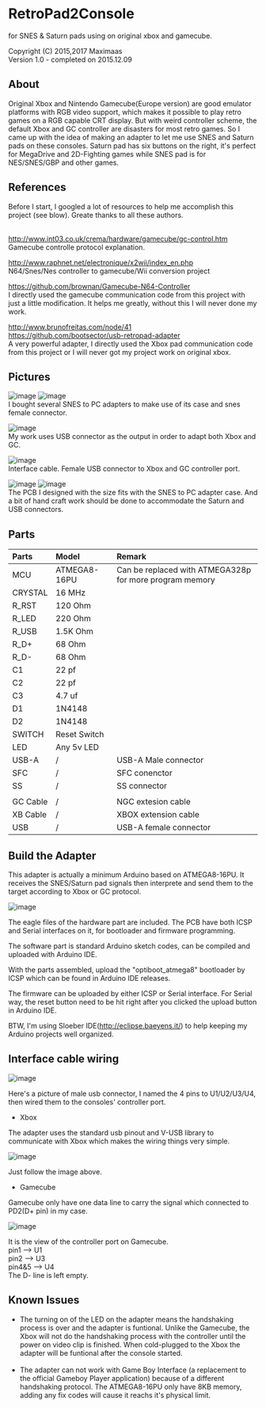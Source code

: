 # RetroPad2Console

for SNES & Saturn pads using on original xbox and gamecube.

Copyright (C) 2015,2017 Maximaas<br/>
Version 1.0 - completed on 2015.12.09

<H2>About</H2>
Original Xbox and Nintendo Gamecube(Europe version) are good emulator platforms with RGB video support, which makes it possible to play retro games on a RGB capable CRT display. But with weird controller scheme, the default Xbox and GC controller are disasters for most retro games. So I came up with the idea of making an adapter to let me use SNES and Saturn pads on these consoles. Saturn pad has six buttons on the right, it's perfect for MegaDrive and 2D-Fighting games while SNES pad is for NES/SNES/GBP and other games.

<H2>References</H2>
Before I start, I googled a lot of resources to help me accomplish this project (see blow). Greate thanks to all these authors.<br/><br/>

http://www.int03.co.uk/crema/hardware/gamecube/gc-control.htm<br/>
Gamecube controlle protocol explanation.

http://www.raphnet.net/electronique/x2wii/index_en.php<br/>
N64/Snes/Nes controller to gamecube/Wii conversion project

https://github.com/brownan/Gamecube-N64-Controller<br/>
I directly used the gamecube communication code from this project with just a little modification. It helps me greatly, without this I will never done my work.

http://www.brunofreitas.com/node/41<br/>
https://github.com/bootsector/usb-retropad-adapter<br/>
A very powerful adapter, I directly used the Xbox pad communication code from this project or I will never got my project work on original xbox.

<H2>Pictures</H2>

![image](https://github.com/maximaas/RetroPad2Console/blob/master/pics/photo/IMG_8322.JPG)
![image](https://github.com/maximaas/RetroPad2Console/blob/master/pics/photo/IMG_8313.JPG)<br/>
I bought several SNES to PC adapters to make use of its case and snes female connector.

![image](https://github.com/maximaas/RetroPad2Console/blob/master/pics/photo/IMG_8314.JPG)<br/>
My work uses USB connector as the output in order to adapt both Xbox and GC.

![image](https://github.com/maximaas/RetroPad2Console/blob/master/pics/photo/IMG_8318.JPG)<br/>
Interface cable. Female USB connector to Xbox and GC controller port.

![image](https://github.com/maximaas/RetroPad2Console/blob/master/pics/photo/IMG_8319.JPG)
![image](https://github.com/maximaas/RetroPad2Console/blob/master/pics/photo/IMG_8320.JPG)<br/>
The PCB I designed with the size fits with the SNES to PC adapter case. And a bit of hand craft work should be done to accommodate the Saturn and USB connectors.

<H2>Parts</H2>

| Parts    | Model          | Remark                 |
|:---------|:---------------|:-----------------------|
| MCU      | ATMEGA8-16PU   | Can be replaced with ATMEGA328p for more program memory                       |
| CRYSTAL  | 16 MHz         |                        |
| R_RST    | 120 Ohm        |                        |
| R_LED    | 220 Ohm        |                        |
| R_USB    | 1.5K Ohm       |                        |
| R_D+     | 68 Ohm         |                        |
| R_D-     | 68 Ohm         |                        |
| C1       | 22 pf          |                        |
| C2       | 22 pf          |                        |
| C3       | 4.7 uf         |                        |
| D1       | 1N4148         |                        |
| D2       | 1N4148         |                        |
| SWITCH   | Reset Switch   |                        |
| LED      | Any 5v LED     |                        |
| USB-A    | /              | USB-A Male connector   |
| SFC      | /              | SFC conenctor          |
| SS       | /              | SS connector           |
|          |                |                        |
| GC Cable | /              | NGC extesion cable     |
| XB Cable | /              | XBOX extension cable   |
| USB      | /              | USB-A female connector |


<H2>Build the Adapter</H2>
This adapter is actually a minimum Arduino based on ATMEGA8-16PU. It receives the SNES/Saturn pad signals then interprete and send them to the target according to Xbox or GC protocol.

![image](https://github.com/maximaas/RetroPad2Console/blob/master/pics/photo/IMG_8323.JPG)

The eagle files of the hardware part are included. The PCB have both ICSP and Serial interfaces on it, for bootloader and firmware programming.

The software part is standard Arduino sketch codes, can be compiled and uploaded with Arduino IDE.

With the parts assembled, upload the "optiboot_atmega8" bootloader by ICSP which can be found in Arduino IDE releases. 

The firmware can be uploaded by either ICSP or Serial interface. For Serial way, the reset button need to be hit right after you clicked the upload button in Arduino IDE.

BTW, I'm using Sloeber IDE(http://eclipse.baeyens.it/) to help keeping my Arduino projects well organized.

<H2>Interface cable wiring</H2>

![image](https://github.com/maximaas/RetroPad2Console/blob/master/pics/images/usb-a.png)

Here's a picture of male usb connector, I named the 4 pins to U1/U2/U3/U4, then wired them to the consoles' controller port.

<ul>
<li>Xbox</li>
</ul>
The adapter uses the standard usb pinout and V-USB library to communicate with Xbox which makes the wiring things very simple.

![image](https://github.com/maximaas/RetroPad2Console/blob/master/pics/images/xbox-socket.png)

Just follow the image above.

<ul>
<li>Gamecube</li>
</ul>
Gamecube only have one data line to carry the signal which connected to PD2(D+ pin) in my case.

![image](https://github.com/maximaas/RetroPad2Console/blob/master/pics/images/gc-socket.png)

It is the view of the controller port on Gamecube.<br/>
pin1   --> U1<br/>
pin2   --> U3<br/>
pin4&5 --> U4<br/>
The D- line is left empty.<br/>

<H2>Known Issues</H2>
<ul>
<li>The turning on of the LED on the adapter means the handshaking process is over and the adapter is funtional. Unlike the Gamecube, the Xbox will not do the handshaking process with the controller until the power on video clip is finished. When cold-plugged to the Xbox the adapter will be funtional after the console started.</li>
<br/>
<li>The adapter can not work with Game Boy Interface (a replacement to the official Gameboy Player application) because of a different handshaking protocol. The ATMEGA8-16PU only have 8KB memory, adding any fix codes will cause it reachs it's physical limit.</li>
</ul>
